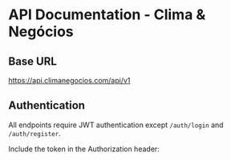 # API Documentation - Clima & Negócios

## Base URL
https://api.climanegocios.com/api/v1

## Authentication
All endpoints require JWT authentication except `/auth/login` and `/auth/register`.

Include the token in the Authorization header:
